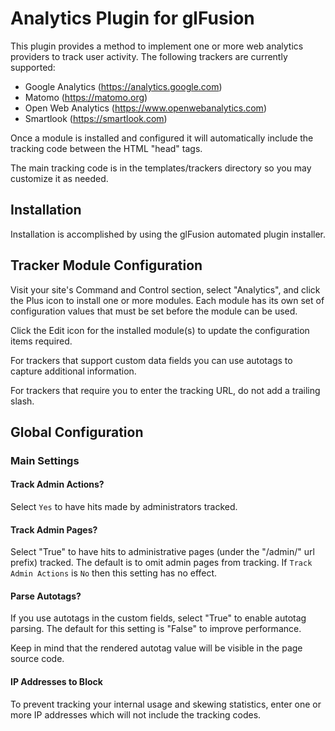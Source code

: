# Analytics Plugin for glFusion

This plugin provides a method to implement one or more web analytics
providers to track user activity. The following trackers are currently supported:
- Google Analytics (https://analytics.google.com)
- Matomo (https://matomo.org)
- Open Web Analytics (https://www.openwebanalytics.com)
- Smartlook (https://smartlook.com)

Once a module is installed and configured it will automatically include the tracking
code between the HTML "head" tags.

The main tracking code is in the templates/trackers directory so you may customize it
as needed.

## Installation
Installation is accomplished by using the glFusion automated plugin installer.

## Tracker Module Configuration
Visit your site's Command and Control section, select "Analytics", and click the Plus icon
to install one or more modules. Each module has its own set of configuration values
that must be set before the module can be used.

Click the Edit icon for the installed module(s) to update the configuration items required.

For trackers that support custom data fields you can use autotags to capture additional information.

For trackers that require you to enter the tracking URL, do not add a trailing slash.

## Global Configuration
### Main Settings
#### Track Admin Actions?
Select `Yes` to have hits made by administrators tracked.

#### Track Admin Pages?
Select "True" to have hits to administrative pages (under the "/admin/" url prefix) tracked.
The default is to omit admin pages from tracking. If `Track Admin Actions` is `No` then this
setting has no effect.

#### Parse Autotags?
If you use autotags in the custom fields, select "True" to enable autotag parsing.
The default for this setting is "False" to improve performance.

Keep in mind that the rendered autotag value will be visible in the page source code.

#### IP Addresses to Block
To prevent tracking your internal usage and skewing statistics, enter one or more
IP addresses which will not include the tracking codes.


